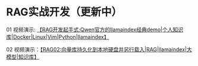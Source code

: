 # RAG实战开发（更新中）

01 视频演示: [【RAG开发起手式:Qwen官方的llamaindex经典demo|个人知识库|Docker|Linux|Vim|Python|llamaindex】 ](https://www.bilibili.com/video/BV1cDRPYoEBy/?share_source=copy_web&vd_source=4e12e67e082ab861e2748242d703c5b8)

02  视频演示：[【RAG02:向量库持久化到本地硬盘并另行载入|RAG|llamaindex|大模型|知识库】](https://www.bilibili.com/video/BV1bo9kYVEUW/?share_source=copy_web&vd_source=4e12e67e082ab861e2748242d703c5b8)
